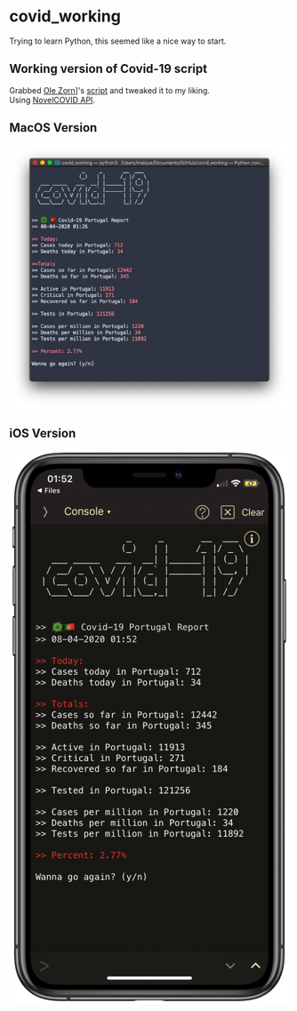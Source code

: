 # covid_working

Trying to learn Python, this seemed like a nice way to start.

## Working version of Covid-19 script

Grabbed [Ole Zorn](https://omz-software.com)]'s [script](https://twitter.com/olemoritz/status/1238660638978736128) and tweaked it to my liking.  
Using [NovelCOVID API](https://github.com/novelcovid/api).  

## MacOS Version
![macOS](https://github.com/maique/covid_working/blob/master/images/covid.png)

## iOS Version
![iOS](https://github.com/maique/covid_working/blob/master/images/iOS.png)